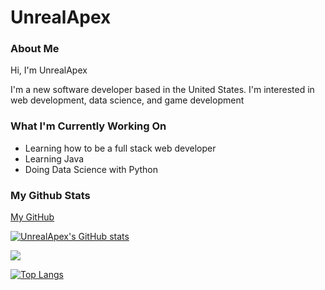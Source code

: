# UnrealApex

### About Me
Hi, I'm UnrealApex
<p>I'm a new software developer based in the United States. I'm interested in web development, data science, and game development</p>

### What I'm Currently Working On
- Learning how to be a full stack web developer
- Learning Java
- Doing Data Science with Python

### My Github Stats
[My GitHub](https://github.com/UnrealApex/)

[![UnrealApex's GitHub stats](https://github-readme-stats.vercel.app/api?username=unrealapex&count_private=true&show_icons=true)](https://github.com/anuraghazra/github-readme-stats)

![](https://github-readme-streak-stats.herokuapp.com/?user=unrealapex)

[![Top Langs](https://github-readme-stats.vercel.app/api/top-langs/?username=unrealapex)](https://github.com/anuraghazra/github-readme-stats)

